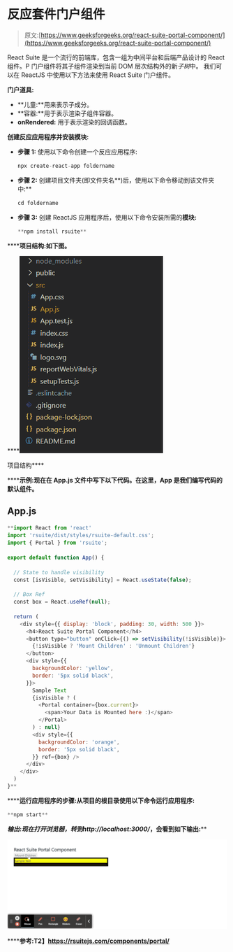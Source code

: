 # 反应套件门户组件

> 原文:[https://www.geeksforgeeks.org/react-suite-portal-component/](https://www.geeksforgeeks.org/react-suite-portal-component/)

React Suite 是一个流行的前端库，包含一组为中间平台和后端产品设计的 React 组件。P 门户组件将其子组件渲染到当前 DOM 层次结构外的新*子树*中。 我们可以在 ReactJS 中使用以下方法来使用 React Suite 门户组件。

**门户道具:**

*   **儿童:**用来表示子成分。
*   **容器:**用于表示渲染子组件容器。
*   **onRendered:** 用于表示渲染的回调函数。

**创建反应应用程序并安装模块:**

*   **步骤 1:** 使用以下命令创建一个反应应用程序:

    ```jsx
    npx create-react-app foldername
    ```

*   **步骤 2:** 创建项目文件夹(即文件夹名**)后，使用以下命令移动到该文件夹中:**

    ```jsx
    cd foldername
    ```

*   **步骤 3:** 创建 ReactJS 应用程序后，使用以下命令安装所需的****模块:****

    ```jsx
    **npm install rsuite**
    ```

******项目结构:**如下图。****

****![](img/f04ae0d8b722a9fff0bd9bd138b29c23.png)

项目结构**** 

******示例:**现在在 **App.js** 文件中写下以下代码。在这里，App 是我们编写代码的默认组件。****

## ****App.js****

```jsx
**import React from 'react'
import 'rsuite/dist/styles/rsuite-default.css';
import { Portal } from 'rsuite';

export default function App() {

  // State to handle visibility
  const [isVisible, setVisibility] = React.useState(false);

  // Box Ref
  const box = React.useRef(null);

  return (
    <div style={{ display: 'block', padding: 30, width: 500 }}>
      <h4>React Suite Portal Component</h4>
      <button type="button" onClick={() => setVisibility(!isVisible)}>
        {!isVisible ? 'Mount Children' : 'Unmount Children'}
      </button>
      <div style={{
        backgroundColor: 'yellow',
        border: '5px solid black',
      }}>
        Sample Text
        {isVisible ? (
          <Portal container={box.current}>
            <span>Your Data is Mounted here :)</span>
          </Portal>
        ) : null}
        <div style={{
          backgroundColor: 'orange',
          border: '5px solid black',
        }} ref={box} />
      </div>
    </div>
  )
}**
```

******运行应用程序的步骤:**从项目的根目录使用以下命令运行应用程序:****

```jsx
**npm start**
```

******输出:**现在打开浏览器，转到***http://localhost:3000/***，会看到如下输出:****

****![](img/f463c72434bfd2b618ce2dc4650c9a99.png)****

******参考:**T2】https://rsuitejs.com/components/portal/****